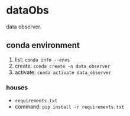 # dataObs
data observer. 

## conda environment
1. list: `conda info --envs`
2. create: `conda create -n data_observer`
3. activate: `conda activate data_observer`

### houses
- `requirements.txt`
- command: `pip install -r requirements.txt`
